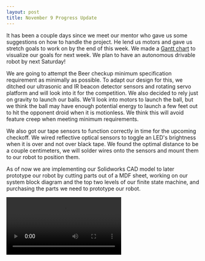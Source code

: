 ```yaml
---
layout: post
title: November 9 Progress Update
---
```


It has been a couple days since we meet our mentor who gave us some suggestions on how to handle the project. He lend us motors and gave us stretch goals to work on by the end of this week. We made a [Gantt chart](http://iamtechknow.github.io/118website/#gantt) to visualize our goals for next week. We plan to have an autonomous drivable robot by next Saturday! 

We are going to attempt the Beer checkup minimum specification requirement as minimally as possible. To adapt our design for this, we ditched our ultrasonic and IR beacon detector sensors and rotating servo platform and will look into it for the competition. We also decided to rely just on gravity to launch our balls. We'll look into motors to launch the ball, but we think the ball may have enough potential energy to launch a few feet out to hit the opponent droid when it is motionless. We think this will avoid feature creep when meeting minimum requirements.

We also got our tape sensors to function correctly in time for the upcoming checkoff. We wired reflective optical sensors to toggle an LED's brightness when it is over and not over black tape. We found the optimal distance to be a couple centimeters, we will solder wires onto the sensors and mount them to our robot to position them.

As of now we are implementing our Solidworks CAD model to later prototype our robot by cutting parts out of a MDF sheet, working on our system block diagram and the top two levels of our finite state machine, and purchasing the parts we need to prototype our robot.

<video src="http://iamtechknow.github.io/118website/images/working_tape_short.mp4" controls></video>
